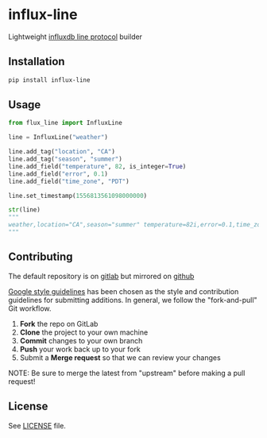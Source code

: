 # influx-line

Lightweight [influxdb line protocol](https://docs.influxdata.com/influxdb/v2.3/write_protocols/line_protocol_tutorial) builder

## Installation

```bash
pip install influx-line
```

## Usage

```python
from flux_line import InfluxLine 

line = InfluxLine("weather")

line.add_tag("location", "CA")
line.add_tag("season", "summer")
line.add_field("temperature", 82, is_integer=True)
line.add_field("error", 0.1)
line.add_field("time_zone", "PDT")

line.set_timestamp(1556813561098000000)

str(line)
"""
weather,location="CA",season="summer" temperature=82i,error=0.1,time_zone="PDT" 1556813561098000000
"""

```

## Contributing

The default repository is on [gitlab](https://gitlab.com/functionoffunction/influx-line) but mirrored on [github](https://github.com/functionoffunction/influx-line)

[Google style guidelines](https://google.github.io/styleguide/) has been chosen as the style and contribution guidelines for submitting additions. In general, we follow the "fork-and-pull" Git workflow.

 1. **Fork** the repo on GitLab
 2. **Clone** the project to your own machine
 3. **Commit** changes to your own branch
 4. **Push** your work back up to your fork
 5. Submit a **Merge request** so that we can review your changes

NOTE: Be sure to merge the latest from "upstream" before making a pull request!

## License

See [LICENSE](https://github.com/functionoffunction/influx-line/blob/main/LICENSE) file.
